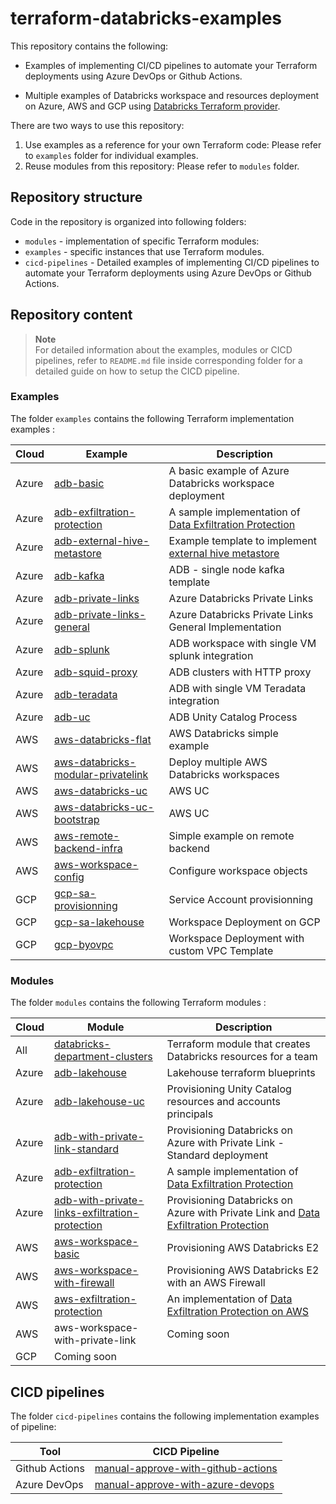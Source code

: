 # terraform-databricks-examples

This repository contains the following:

- Examples of implementing CI/CD pipelines to automate your Terraform deployments using Azure DevOps or Github Actions.

- Multiple examples of Databricks workspace and resources deployment on Azure, AWS and GCP using [Databricks Terraform provider](https://registry.terraform.io/providers/databricks/databricks/latest/docs).

There are two ways to use this repository:

1. Use examples as a reference for your own Terraform code: Please refer to `examples` folder for individual examples.
2. Reuse modules from this repository: Please refer to `modules` folder.

## Repository structure

Code in the repository is organized into following folders:

- `modules` - implementation of specific Terraform modules:
- `examples` - specific instances that use Terraform modules.
- `cicd-pipelines` - Detailed examples of implementing CI/CD pipelines to automate your Terraform deployments using Azure DevOps or Github Actions.

## Repository content

> **Note**  
> For detailed information about the examples, modules or CICD pipelines, refer to `README.md` file inside corresponding folder for a detailed guide on how to setup the CICD pipeline.

### Examples

The folder `examples` contains the following Terraform implementation examples :

| Cloud | Example                                                                            | Description                                                                                                                                                   |
| ----- | ---------------------------------------------------------------------------------- | ------------------------------------------------------------------------------------------------------------------------------------------------------------- |
| Azure | [adb-basic](examples/adb-basic/)                                                   | A basic example of Azure Databricks workspace deployment                                                                                                      |
| Azure | [adb-exfiltration-protection](examples/adb-exfiltration-protection/)               | A sample implementation of [Data Exfiltration Protection](https://www.databricks.com/blog/2020/03/27/data-exfiltration-protection-with-azure-databricks.html) |
| Azure | [adb-external-hive-metastore](examples/adb-external-hive-metastore/)               | Example template to implement [external hive metastore](https://learn.microsoft.com/en-us/azure/databricks/data/metastores/external-hive-metastore)           |
| Azure | [adb-kafka](examples/adb-kafka/)                                                   | ADB - single node kafka template                                                                                                                              |
| Azure | [adb-private-links](examples/adb-private-links/)                                   | Azure Databricks Private Links                                                                                                                                |
| Azure | [adb-private-links-general](examples/adb-private-links-general/)                   | Azure Databricks Private Links General Implementation                                                                                                         |
| Azure | [adb-splunk](examples/adb-splunk/)                                                 | ADB workspace with single VM splunk integration                                                                                                               |
| Azure | [adb-squid-proxy](examples/adb-squid-proxy/)                                       | ADB clusters with HTTP proxy                                                                                                                                  |
| Azure | [adb-teradata](examples/adb-teradata/)                                             | ADB with single VM Teradata integration                                                                                                                       |
| Azure | [adb-uc](examples/adb-uc/)                                                         | ADB Unity Catalog Process                                                                                                                                     |
| AWS   | [aws-databricks-flat](examples/aws-databricks-flat/)                               | AWS Databricks simple example                                                                                                                                 |
| AWS   | [aws-databricks-modular-privatelink](examples/aws-databricks-modular-privatelink/) | Deploy multiple AWS Databricks workspaces                                                                                                                     |
| AWS   | [aws-databricks-uc](examples/aws-databricks-uc/)                                   | AWS UC                                                                                                                                                        |
| AWS   | [aws-databricks-uc-bootstrap](examples/aws-databricks-uc-bootstrap/)               | AWS UC                                                                                                                                                        |
| AWS   | [aws-remote-backend-infra](examples/aws-remote-backend-infra/)                     | Simple example on remote backend                                                                                                                              |
| AWS   | [aws-workspace-config](examples/aws-workspace-config/)                             | Configure workspace objects                                                                                                                                   |
| GCP   | [gcp-sa-provisionning](exampes/gcp-sa-provisionning/)                                                                         |    Service Account provisionning                                                                                                                                       |
| GCP   | [gcp-sa-lakehouse](exampes/gcp-sa-lakehouse/)                                                                         |    Workspace Deployment on GCP                                                                                                                                       |
| GCP   | [gcp-byovpc](exampes/gcp-byovpc/)                                                                         |    Workspace Deployment with custom VPC Template                                                                                                                                  |

### Modules

The folder `modules` contains the following Terraform modules :

| Cloud | Module                                                                                                    | Description                                                                                                                                                                               |
| ----- |-----------------------------------------------------------------------------------------------------------|-------------------------------------------------------------------------------------------------------------------------------------------------------------------------------------------|
| All   | [databricks-department-clusters](modules/databricks-department-clusters/)                                 | Terraform module that creates Databricks resources for a team                                                                                                                             |
| Azure | [adb-lakehouse](modules/adb-lakehouse/)                                                                   | Lakehouse terraform blueprints                                                                                                                                                            |
| Azure | [adb-lakehouse-uc](modules/adb-lakehouse-uc/)                                                             | Provisioning Unity Catalog resources and accounts principals                                                                                                                              |
| Azure | [adb-with-private-link-standard](modules/adb-with-private-link-standard/)                                 | Provisioning Databricks on Azure with Private Link - Standard deployment                                                                                                                  |
| Azure | [adb-exfiltration-protection](modules/adb-exfiltration-protection/)                                       | A sample implementation of [Data Exfiltration Protection](https://www.databricks.com/blog/2020/03/27/data-exfiltration-protection-with-azure-databricks.html)                             |
| Azure | [adb-with-private-links-exfiltration-protection](modules/adb-with-private-links-exfiltration-protection/) | Provisioning Databricks on Azure with Private Link and [Data Exfiltration Protection](https://www.databricks.com/blog/2020/03/27/data-exfiltration-protection-with-azure-databricks.html) |
| AWS   | [aws-workspace-basic](modules/aws-workspace-basic/)                                                       | Provisioning AWS Databricks E2                                                                                                                                                            |
| AWS   | [aws-workspace-with-firewall](modules/aws-workspace-with-firewall/)                                       | Provisioning AWS Databricks E2 with an AWS Firewall                                                                                                                                       |
| AWS   | [aws-exfiltration-protection](modules/aws-exfiltration-protection/)                                       | An implementation of [Data Exfiltration Protection on AWS](https://www.databricks.com/blog/2021/02/02/data-exfiltration-protection-with-databricks-on-aws.html)                           |
| AWS   | aws-workspace-with-private-link                                                                           | Coming soon                                                                                                                                                                               |
| GCP   | Coming soon                                                                                               |                                                                                                                                                                                           |

## CICD pipelines

The folder `cicd-pipelines` contains the following implementation examples of pipeline:

| Tool           | CICD Pipeline                                                                            |
| -------------- | ---------------------------------------------------------------------------------------- |
| Github Actions | [manual-approve-with-github-actions](cicd-pipelines/manual-approve-with-github-actions/) |
| Azure DevOps   | [manual-approve-with-azure-devops](cicd-pipelines/manual-approve-with-azure-devops/)     |

